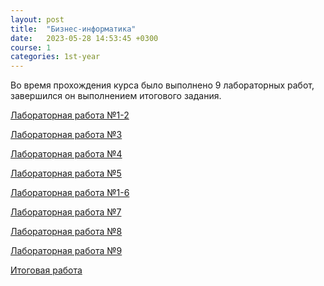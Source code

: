 ```yaml
---
layout: post
title:  "Бизнес-информатика"
date:   2023-05-28 14:53:45 +0300
course: 1
categories: 1st-year
---
```


Во время прохождения курса было выполнено 9 лабораторных работ, завершился он выполнением итогового задания.

<div>
    <p><a href="https://docs.google.com/document/d/167_tlD52c0ftg4j5qTJ5PB9BL1QdLJOq/edit?usp=sharing&ouid=110261998997303460169&rtpof=true&sd=true">Лабораторная работа №1-2</a></p>
    <p><a href="https://docs.google.com/document/d/17Dh4w9B5OWGPQMzlot3ksYntNByvxuIc/edit?usp=sharing&ouid=110261998997303460169&rtpof=true&sd=true">Лабораторная работа №3</a></p>
    <p><a href="https://docs.google.com/document/d/19wzUrLToCfLibZixpH27aaZE4MlRFF6u/edit?usp=sharing&ouid=110261998997303460169&rtpof=true&sd=true">Лабораторная работа №4</a></p>
    <p><a href="https://docs.google.com/document/d/1795mOVecQpXk9Uv72c4sGGf-lHcrHUkr/edit?usp=sharing&ouid=110261998997303460169&rtpof=true&sd=true">Лабораторная работа №5</a></p>
    <p><a href="https://docs.google.com/document/d/1PHLPKebHe-FRpT7PWyeLM7loQaalK_sl/edit?usp=sharing&ouid=110261998997303460169&rtpof=true&sd=true">Лабораторная работа №1-6</a></p>
    <p><a href="https://docs.google.com/document/d/1Gde-Odo9nR92g-ll888qaXW7FlmVTRJ3/edit?usp=sharing&ouid=110261998997303460169&rtpof=true&sd=true">Лабораторная работа №7</a></p>
    <p><a href="https://docs.google.com/document/d/1UO623UrV-9Rb_UsVpSdy9EfQzOz_ZAh3/edit?usp=sharing&ouid=110261998997303460169&rtpof=true&sd=true">Лабораторная работа №8</a></p>
    <p><a href="https://docs.google.com/document/d/1NKkq6qyC-X0mV6qkCEIzI-kWL2RivHtq/edit?usp=sharing&ouid=110261998997303460169&rtpof=true&sd=true">Лабораторная работа №9</a></p>
    <p><a href="https://drive.google.com/file/d/1jiaDU6Ua38OYpnKKzRQHLQ-T7v1q6gjv/view?usp=sharing">Итоговая работа</a></p>
</div>
